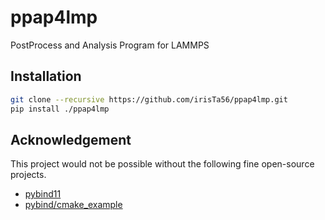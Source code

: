 # ppap4lmp

PostProcess and Analysis Program for LAMMPS

## Installation

```bash
git clone --recursive https://github.com/irisTa56/ppap4lmp.git
pip install ./ppap4lmp
```

## Acknowledgement

This project would not be possible without the following fine open-source projects.

* [pybind11](https://github.com/pybind/pybind11)
* [pybind/cmake_example](https://github.com/pybind/cmake_example)
